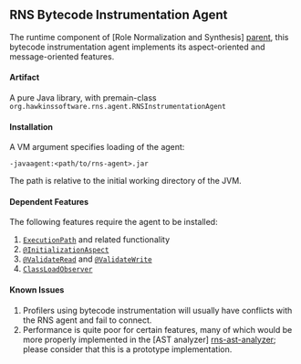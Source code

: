 
RNS Bytecode Instrumentation Agent
----------------------------------
The runtime component of [Role Normalization and Synthesis]
[parent], this bytecode instrumentation agent implements its 
aspect-oriented and message-oriented features.

[parent]: https://github.com/byron-hawkins/org.hawkinssoftware.rns/blob/master/rns/README.md

#### Artifact

A pure Java library, with premain-class 
`org.hawkinssoftware.rns.agent.RNSInstrumentationAgent`

#### Installation

A VM argument specifies loading of the agent:

    -javaagent:<path/to/rns-agent>.jar

The path is relative to the initial working directory of the JVM.

#### Dependent Features

The following features require the agent to be installed:

1. <code>[ExecutionPath]</code> and related functionality
2. <code>[@InitializationAspect]</code>
3. <code>[@ValidateRead]</code> and <code>[@ValidateWrite]</code>
4. <code>[ClassLoadObserver]</code>

[ExecutionPath]: https://github.com/byron-hawkins/org.hawkinssoftware.rns-core/blob/master/rns-core/src/main/java/org/hawkinssoftware/rns/core/moa/ExecutionPath.java
[@InitializationAspect]: https://github.com/byron-hawkins/org.hawkinssoftware.rns-core/blob/master/rns-core/src/main/java/org/hawkinssoftware/rns/core/aop/InitializationAspect.java
[@ValidateRead]: https://github.com/byron-hawkins/org.hawkinssoftware.rns-core/blob/master/rns-core/src/main/java/org/hawkinssoftware/rns/core/validation/ValidateRead.java
[@ValidateWrite]: https://github.com/byron-hawkins/org.hawkinssoftware.rns-core/blob/master/rns-core/src/main/java/org/hawkinssoftware/rns/core/validation/ValidateWrite.java
[ClassLoadObserver]: https://github.com/byron-hawkins/org.hawkinssoftware.rns-core/blob/master/rns-core/src/main/java/org/hawkinssoftware/rns/core/aop/ClassLoadObserver.java

#### Known Issues

1. Profilers using bytecode instrumentation will usually have
   conflicts with the RNS agent and fail to connect.
2. Performance is quite poor for certain features, many of which
   would be more properly implemented in the [AST analyzer]
   [rns-ast-analyzer]; please consider that this is a prototype 
   implementation.
   
[rns-ast-analyzer]: https://github.com/byron-hawkins/org.hawkinssoftware.rns-ast-analyzer/blob/master/rns-ast-analyzer/README.md